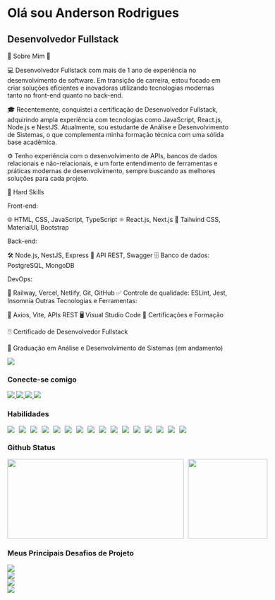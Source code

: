   <div>
    <h1><strong>Olá sou Anderson Rodrigues</strong></h1>
    <h2> <strong>Desenvolvedor Fullstack</strong></h2>
        <div>
      <p>🌱 Sobre Mim 🚀

💻 Desenvolvedor Fullstack com mais de 1 ano de experiência no desenvolvimento de software. Em transição de carreira, estou focado em criar soluções eficientes e inovadoras utilizando tecnologias modernas tanto no front-end quanto no back-end.

🎓 Recentemente, conquistei a certificação de Desenvolvedor Fullstack, adquirindo ampla experiência com tecnologias como JavaScript, React.js, Node.js e NestJS. Atualmente, sou estudante de Análise e Desenvolvimento de Sistemas, o que complementa minha formação técnica com uma sólida base acadêmica.

⚙️ Tenho experiência com o desenvolvimento de APIs, bancos de dados relacionais e não-relacionais, e um forte entendimento de ferramentas e práticas modernas de desenvolvimento, sempre buscando as melhores soluções para cada projeto.

🔧 Hard Skills

Front-end:

🌐 HTML, CSS, JavaScript, TypeScript
⚛️ React.js, Next.js
🎨 Tailwind CSS, MaterialUI, Bootstrap

Back-end:

🛠️ Node.js, NestJS, Express
🔌 API REST, Swagger
🗄️ Banco de dados: PostgreSQL, MongoDB

DevOps:

🚀 Railway, Vercel, Netlify, Git, GitHub
✅ Controle de qualidade: ESLint, Jest, Insomnia
Outras Tecnologias e Ferramentas:

🔗 Axios, Vite, APIs REST
🖥️ Visual Studio Code
📜 Certificações e Formação

🖱️ Certificado de Desenvolvedor Fullstack

🚀 Graduação em Análise e Desenvolvimento de Sistemas (em andamento)
    </div>
    <a href="https://andersonrodrigues.site" target="_blank">
      <img src="https://github.com/dev-anderson-rodrigues/dev-anderson-rodrigues/assets/127049907/51ba7445-79e3-482f-b19e-8dbbc04ff008">
    </a>
  </div>

### Conecte-se comigo
<div>
  <a href="https://instagram.com/dev.anderson.rodrigues" target="_blank">
    <img src="https://img.shields.io/badge/-Instagram-%23E4405F?style=for-the-badge&logo=instagram&logoColor=white">
  </a>
  <a href="mailto:andersoncassio2008@gmail.com" target="_blank">
    <img src="https://img.shields.io/badge/-Gmail-%23333?style=for-the-badge&logo=gmail&logoColor=white">
  </a>
  <a href="https://www.linkedin.com/in/dev-anderson-rodrigues" target="_blank">
    <img src="https://img.shields.io/badge/-LinkedIn-%230077B5?style=for-the-badge&logo=linkedin&logoColor=white">
  </a>
  <a href="https://andersonrodrigues.online" target="_blank">
    <img src="https://img.shields.io/badge/bio.link-000000?style=for-the-badge&logo=biolink&logoColor=white">
  </a>
</div>

### Habilidades
<div style="display: flex; flex-wrap: wrap; gap: 10px;">
  <img src="https://img.shields.io/badge/HTML-000?style=for-the-badge&logo=html5&logoColor=white">
  <img src="https://img.shields.io/badge/CSS3-000?style=for-the-badge&logo=css3&logoColor=white">
  <img src="https://img.shields.io/badge/JavaScript-000?style=for-the-badge&logo=javascript&logoColor=white">
  <img src="https://img.shields.io/badge/Insomnia-black?style=for-the-badge&logo=insomnia&logoColor=5849BE">
  <img src="https://img.shields.io/badge/Git-DD0031?style=for-the-badge&logo=git&logoColor=white">
  <img src="https://img.shields.io/badge/GitHub-DD0031?style=for-the-badge&logo=github&logoColor=white">
  <img src="https://img.shields.io/badge/nestjs-E0234E?style=for-the-badge&logo=nestjs&logoColor=white">
  <img src="https://img.shields.io/badge/TypeORM-ff0000?style=for-the-badge&logo=orm&logoColor=white">
  <img src="https://img.shields.io/badge/Jest-C21325?style=for-the-badge&logo=jest&logoColor=white">
  <img src="https://img.shields.io/badge/TypeScript-007ACC?style=for-the-badge&logo=typescript&logoColor=white">
  <img src="https://img.shields.io/badge/PostgreSQL-316192?style=for-the-badge&logo=postgresql&logoColor=white">
  <img src="https://img.shields.io/badge/Mongoose-00303f?style=for-the-badge&logo=mongoose&logoColor=white">
  <img src="https://img.shields.io/badge/Express.js-000000?style=for-the-badge&logo=express&logoColor=white">
  <img src="https://img.shields.io/badge/MongoDB-4EA94B?style=for-the-badge&logo=mongodb&logoColor=white">
  <img src="https://img.shields.io/badge/Swagger-85EA2D?style=for-the-badge&logo=Swagger&logoColor=white">
  <img src="https://img.shields.io/badge/Node.js-43853D?style=for-the-badge&logo=node.js&logoColor=white">
</div>

### Github Status
<div style="display: flex; flex-direction: row; gap: 10px;">
  <img width="400px" height="180px" src="https://github-readme-stats.vercel.app/api?username=dev-anderson-rodrigues&theme=transparent&bg_color=000&border_color=DD0031&show_icons=true&icon_color=DD0031&title_color=E94D5F&text_color=FFF"/>
  <img height="180px" src="https://github-readme-stats-git-masterrstaa-rickstaa.vercel.app/api/top-langs/?username=dev-anderson-rodrigues&layout=compact&bg_color=000&border_color=DD0031&title_color=E94D5F&text_color=FFF"/>
</div>

### Meus Principais Desafios de Projeto
<div style="display: flex; flex-direction: column;">
  <a href="https://github.com/dev-anderson-rodrigues/Culture-Power-backend-Node-Express">
    <img src="https://github-readme-stats.vercel.app/api/pin/?username=dev-anderson-rodrigues&repo=Culture-Power-backend-Node-Express&bg_color=000&border_color=DD0031&show_icons=true&icon_color=DD0031&title_color=E94D5F&text_color=FFF">
  </a>
  <a href="https://github.com/dev-anderson-rodrigues/Emocionometro-projeto-Frontend-Javascript-css-Html">
    <img src="https://github-readme-stats.vercel.app/api/pin/?username=dev-anderson-rodrigues&repo=Emocionometro-projeto-Frontend-Javascript-css-Html&bg_color=000&border_color=DD0031&show_icons=true&icon_color=DD0031&title_color=E94D5F&text_color=FFF">
  </a>
  <a href="https://github.com/dev-anderson-rodrigues/Project-MetaVagas-React-Fullstack">
    <img src="https://github-readme-stats.vercel.app/api/pin/?username=dev-anderson-rodrigues&repo=Project-MetaVagas-React-Fullstack&bg_color=000&border_color=DD0031&show_icons=true&icon_color=DD0031&title_color=E94D5F&text_color=FFF">
  </a>
  <a href="https://github.com/dev-anderson-rodrigues/Exercicios---Modulo-3-nestJS">
    <img src="https://github-readme-stats.vercel.app/api/pin/?username=dev-anderson-rodrigues&repo=Exercicios---Modulo-3-nestJS&bg_color=000&border_color=DD0031&show_icons=true&icon_color=DD0031&title_color=E94D5F&text_color=FFF">
  </a>
</div>
